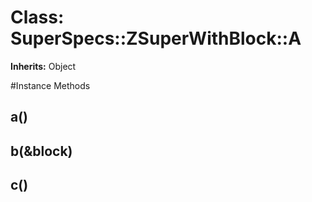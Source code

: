 # Class: SuperSpecs::ZSuperWithBlock::A
**Inherits:** Object
    




#Instance Methods
## a() [](#method-i-a)

## b(&block) [](#method-i-b)

## c() [](#method-i-c)


